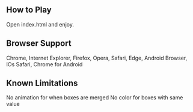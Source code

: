 How to Play
-----------
Open index.html and enjoy.

Browser Support
---------------
Chrome, Internet Explorer, Firefox, Opera, Safari, Edge, Android Browser, IOs Safari, Chrome for Android

Known Limitations
-----------------
No animation for when boxes are merged
No color for boxes with same value
